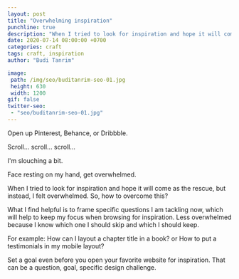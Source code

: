 ```yaml
---
layout: post
title: "Overwhelming inspiration"
punchline: true
description: "When I tried to look for inspiration and hope it will come as the rescue, but instead, I felt overwhelmed."
date: 2020-07-14 08:00:00 +0700
categories: craft
tags: craft, inspiration
author: "Budi Tanrim"

image:
 path: /img/seo/buditanrim-seo-01.jpg
 height: 630
 width: 1200
gif: false
twitter-seo: 
 - "seo/buditanrim-seo-01.jpg"
---
```


Open up Pinterest, Behance, or Dribbble.

Scroll... scroll... scroll...

I'm slouching a bit.

Face resting on my hand, get overwhelmed.

When I tried to look for inspiration and hope it will come as the rescue, but instead, I felt overwhelmed. So, how to overcome this?

What I find helpful is to frame specific questions I am tackling now, which will help to keep my focus when browsing for inspiration. Less overwhelmed because I know which one I should skip and which I should keep.

For example: How can I layout a chapter title in a book? or How to put a testimonials in my mobile layout?

Set a goal even before you open your favorite website for inspiration. That can be a question, goal, specific design challenge.
